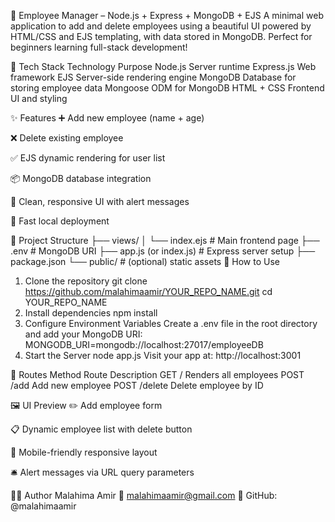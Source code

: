 👥 Employee Manager – Node.js + Express + MongoDB + EJS
A minimal web application to add and delete employees using a beautiful UI powered by HTML/CSS and EJS templating, with data stored in MongoDB. Perfect for beginners learning full-stack development!

🧰 Tech Stack
Technology	Purpose
Node.js	Server runtime
Express.js	Web framework
EJS	Server-side rendering engine
MongoDB	Database for storing employee data
Mongoose	ODM for MongoDB
HTML + CSS	Frontend UI and styling

✨ Features
➕ Add new employee (name + age)

❌ Delete existing employee

✅ EJS dynamic rendering for user list

📦 MongoDB database integration

🧼 Clean, responsive UI with alert messages

🚀 Fast local deployment

📁 Project Structure
├── views/
│   └── index.ejs         # Main frontend page
├── .env                  # MongoDB URI
├── app.js (or index.js)  # Express server setup
├── package.json
└── public/               # (optional) static assets
🧪 How to Use
1. Clone the repository
git clone https://github.com/malahimaamir/YOUR_REPO_NAME.git
cd YOUR_REPO_NAME
2. Install dependencies
npm install
3. Configure Environment Variables
Create a .env file in the root directory and add your MongoDB URI:
MONGODB_URI=mongodb://localhost:27017/employeeDB
4. Start the Server
node app.js
Visit your app at: http://localhost:3001

🔧 Routes
Method	Route	Description
GET	/	Renders all employees
POST	/add	Add new employee
POST	/delete	Delete employee by ID

🖼️ UI Preview
✏️ Add employee form

📋 Dynamic employee list with delete button

📱 Mobile-friendly responsive layout

🛎️ Alert messages via URL query parameters

🙋‍♀️ Author
Malahima Amir
📧 malahimaamir@gmail.com
🔗 GitHub: @malahimaamir


